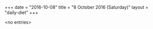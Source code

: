 +++
date = "2016-10-08"
title = "8 October 2016 (Saturday)"
layout = "daily-diet"
+++

<p>&lt;no entries&gt;</p>